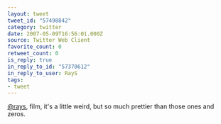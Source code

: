 ```yaml
---
layout: tweet
tweet_id: "57498842"
category: twitter
date: 2007-05-09T16:56:01.000Z
source: Twitter Web Client
favorite_count: 0
retweet_count: 0
is_reply: true
in_reply_to_id: "57370612"
in_reply_to_user: RayS
tags:
- tweet
---
```


[@rays](https://twitter.com/@rays), film, it's a little weird, but so much prettier than those ones and zeros.
